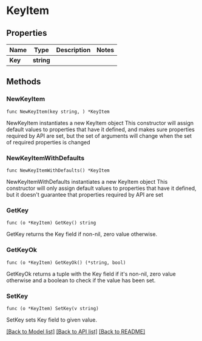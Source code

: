 # KeyItem

## Properties

Name | Type | Description | Notes
------------ | ------------- | ------------- | -------------
**Key** | **string** |  | 

## Methods

### NewKeyItem

`func NewKeyItem(key string, ) *KeyItem`

NewKeyItem instantiates a new KeyItem object
This constructor will assign default values to properties that have it defined,
and makes sure properties required by API are set, but the set of arguments
will change when the set of required properties is changed

### NewKeyItemWithDefaults

`func NewKeyItemWithDefaults() *KeyItem`

NewKeyItemWithDefaults instantiates a new KeyItem object
This constructor will only assign default values to properties that have it defined,
but it doesn't guarantee that properties required by API are set

### GetKey

`func (o *KeyItem) GetKey() string`

GetKey returns the Key field if non-nil, zero value otherwise.

### GetKeyOk

`func (o *KeyItem) GetKeyOk() (*string, bool)`

GetKeyOk returns a tuple with the Key field if it's non-nil, zero value otherwise
and a boolean to check if the value has been set.

### SetKey

`func (o *KeyItem) SetKey(v string)`

SetKey sets Key field to given value.



[[Back to Model list]](../README.md#documentation-for-models) [[Back to API list]](../README.md#documentation-for-api-endpoints) [[Back to README]](../README.md)


